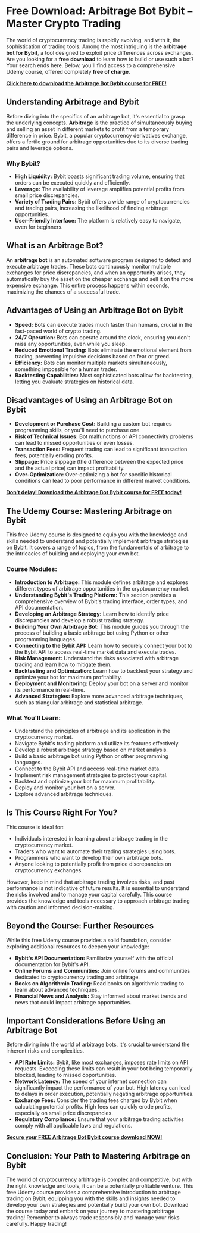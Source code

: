 # Free Download: Arbitrage Bot Bybit – Master Crypto Trading

The world of cryptocurrency trading is rapidly evolving, and with it, the sophistication of trading tools. Among the most intriguing is the **arbitrage bot for Bybit**, a tool designed to exploit price differences across exchanges. Are you looking for a **free download** to learn how to build or use such a bot? Your search ends here. Below, you'll find access to a comprehensive Udemy course, offered completely **free of charge**.

[**Click here to download the Arbitrage Bot Bybit course for FREE!**](https://udemywork.com/arbitrage-bot-bybit)

## Understanding Arbitrage and Bybit

Before diving into the specifics of an arbitrage bot, it's essential to grasp the underlying concepts. **Arbitrage** is the practice of simultaneously buying and selling an asset in different markets to profit from a temporary difference in price. Bybit, a popular cryptocurrency derivatives exchange, offers a fertile ground for arbitrage opportunities due to its diverse trading pairs and leverage options.

### Why Bybit?

*   **High Liquidity:** Bybit boasts significant trading volume, ensuring that orders can be executed quickly and efficiently.
*   **Leverage:** The availability of leverage amplifies potential profits from small price discrepancies.
*   **Variety of Trading Pairs:** Bybit offers a wide range of cryptocurrencies and trading pairs, increasing the likelihood of finding arbitrage opportunities.
*   **User-Friendly Interface:** The platform is relatively easy to navigate, even for beginners.

## What is an Arbitrage Bot?

An **arbitrage bot** is an automated software program designed to detect and execute arbitrage trades. These bots continuously monitor multiple exchanges for price discrepancies, and when an opportunity arises, they automatically buy the asset on the cheaper exchange and sell it on the more expensive exchange. This entire process happens within seconds, maximizing the chances of a successful trade.

## Advantages of Using an Arbitrage Bot on Bybit

*   **Speed:** Bots can execute trades much faster than humans, crucial in the fast-paced world of crypto trading.
*   **24/7 Operation:** Bots can operate around the clock, ensuring you don't miss any opportunities, even while you sleep.
*   **Reduced Emotional Trading:** Bots eliminate the emotional element from trading, preventing impulsive decisions based on fear or greed.
*   **Efficiency:** Bots can monitor multiple markets simultaneously, something impossible for a human trader.
*   **Backtesting Capabilities:** Most sophisticated bots allow for backtesting, letting you evaluate strategies on historical data.

## Disadvantages of Using an Arbitrage Bot on Bybit

*   **Development or Purchase Cost:** Building a custom bot requires programming skills, or you'll need to purchase one.
*   **Risk of Technical Issues:** Bot malfunctions or API connectivity problems can lead to missed opportunities or even losses.
*   **Transaction Fees:** Frequent trading can lead to significant transaction fees, potentially eroding profits.
*   **Slippage:** Price slippage (the difference between the expected price and the actual price) can impact profitability.
*   **Over-Optimization:** Over-optimizing a bot for specific historical conditions can lead to poor performance in different market conditions.

[**Don't delay! Download the Arbitrage Bot Bybit course for FREE today!**](https://udemywork.com/arbitrage-bot-bybit)

## The Udemy Course: Mastering Arbitrage on Bybit

This free Udemy course is designed to equip you with the knowledge and skills needed to understand and potentially implement arbitrage strategies on Bybit. It covers a range of topics, from the fundamentals of arbitrage to the intricacies of building and deploying your own bot.

### Course Modules:

*   **Introduction to Arbitrage:** This module defines arbitrage and explores different types of arbitrage opportunities in the cryptocurrency market.
*   **Understanding Bybit's Trading Platform:** This section provides a comprehensive overview of Bybit's trading interface, order types, and API documentation.
*   **Developing an Arbitrage Strategy:** Learn how to identify price discrepancies and develop a robust trading strategy.
*   **Building Your Own Arbitrage Bot:** This module guides you through the process of building a basic arbitrage bot using Python or other programming languages.
*   **Connecting to the Bybit API:** Learn how to securely connect your bot to the Bybit API to access real-time market data and execute trades.
*   **Risk Management:** Understand the risks associated with arbitrage trading and learn how to mitigate them.
*   **Backtesting and Optimization:** Learn how to backtest your strategy and optimize your bot for maximum profitability.
*   **Deployment and Monitoring:** Deploy your bot on a server and monitor its performance in real-time.
*   **Advanced Strategies:** Explore more advanced arbitrage techniques, such as triangular arbitrage and statistical arbitrage.

### What You'll Learn:

*   Understand the principles of arbitrage and its application in the cryptocurrency market.
*   Navigate Bybit's trading platform and utilize its features effectively.
*   Develop a robust arbitrage strategy based on market analysis.
*   Build a basic arbitrage bot using Python or other programming languages.
*   Connect to the Bybit API and access real-time market data.
*   Implement risk management strategies to protect your capital.
*   Backtest and optimize your bot for maximum profitability.
*   Deploy and monitor your bot on a server.
*   Explore advanced arbitrage techniques.

## Is This Course Right For You?

This course is ideal for:

*   Individuals interested in learning about arbitrage trading in the cryptocurrency market.
*   Traders who want to automate their trading strategies using bots.
*   Programmers who want to develop their own arbitrage bots.
*   Anyone looking to potentially profit from price discrepancies on cryptocurrency exchanges.

However, keep in mind that arbitrage trading involves risks, and past performance is not indicative of future results. It is essential to understand the risks involved and to manage your capital carefully. This course provides the knowledge and tools necessary to approach arbitrage trading with caution and informed decision-making.

## Beyond the Course: Further Resources

While this free Udemy course provides a solid foundation, consider exploring additional resources to deepen your knowledge:

*   **Bybit's API Documentation:** Familiarize yourself with the official documentation for Bybit's API.
*   **Online Forums and Communities:** Join online forums and communities dedicated to cryptocurrency trading and arbitrage.
*   **Books on Algorithmic Trading:** Read books on algorithmic trading to learn about advanced techniques.
*   **Financial News and Analysis:** Stay informed about market trends and news that could impact arbitrage opportunities.

## Important Considerations Before Using an Arbitrage Bot

Before diving into the world of arbitrage bots, it's crucial to understand the inherent risks and complexities.

*   **API Rate Limits:** Bybit, like most exchanges, imposes rate limits on API requests. Exceeding these limits can result in your bot being temporarily blocked, leading to missed opportunities.
*   **Network Latency:** The speed of your internet connection can significantly impact the performance of your bot. High latency can lead to delays in order execution, potentially negating arbitrage opportunities.
*   **Exchange Fees:** Consider the trading fees charged by Bybit when calculating potential profits. High fees can quickly erode profits, especially on small price discrepancies.
*   **Regulatory Compliance:** Ensure that your arbitrage trading activities comply with all applicable laws and regulations.

[**Secure your FREE Arbitrage Bot Bybit course download NOW!**](https://udemywork.com/arbitrage-bot-bybit)

## Conclusion: Your Path to Mastering Arbitrage on Bybit

The world of cryptocurrency arbitrage is complex and competitive, but with the right knowledge and tools, it can be a potentially profitable venture. This free Udemy course provides a comprehensive introduction to arbitrage trading on Bybit, equipping you with the skills and insights needed to develop your own strategies and potentially build your own bot. Download the course today and embark on your journey to mastering arbitrage trading! Remember to always trade responsibly and manage your risks carefully. Happy trading!
